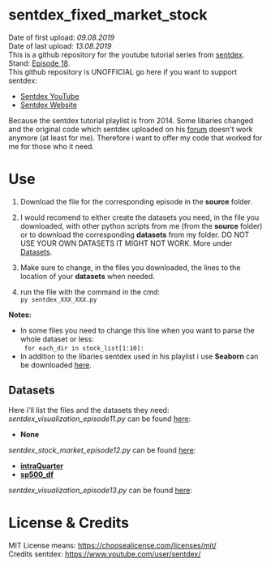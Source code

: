# sentdex_fixed_market_stock
Date of first upload: *09.08.2019*  
Date of last upload: *13.08.2019*    
This is a github repository for the youtube tutorial series from [sentdex](https://youtu.be/URTZ2jKCgBc). Stand: [Episode 18](https://www.youtube.com/watch?v=l68b0d92AHQ&list=PLQVvvaa0QuDd0flgGphKCej-9jp-QdzZ3&index=18).   
This github repository is UNOFFICIAL
go here if you want to support sentdex:  
- [Sentdex YouTube](https://www.youtube.com/user/sentdex/)
- [Sentdex Website](https://pythonprogramming.net/)

Because the sentdex tutorial playlist is from 2014. Some libaries changed and the original code which sentdex uploaded on his [forum](https://pythonprogramming.net/) doesn't work anymore (at least for me). Therefore i want to offer my code that worked for me for those who 
it need.


# Use
1. Download the file for the corresponding episode in the **source** folder.
	
2. I would recomend to either create the datasets you need, in the file you downloaded, with other python scripts from me (from the **source** folder) or to download the corresponding **datasets** from my folder. DO NOT USE YOUR OWN DATASETS IT MIGHT NOT WORK.
More under [Datasets](#Datasets).

3. Make sure to change, in the files you downloaded, the lines to the location of your **datasets** when needed. 

4. run the file with the command in the cmd:  
``` py sentdex_XXX_XXX.py ```  

**Notes:**   
- In some files you need to change this line when you want to parse the whole dataset or less:    
``` for each_dir in stock_list[1:10]:```    
- In addition to the libaries sentdex used in his playlist i use **Seaborn** can be downloaded [here](https://seaborn.pydata.org/installing.html).

## Datasets
Here i'll list the files and the datasets they need:   
*sentdex_visualization_episode11.py* can be found [here](https://github.com/LuposX/sentdex_fixed_market_stock/blob/master/source/sentdex_visualization_episode11.py):  
- **None**  
  
*sentdex_stock_market_episode12.py* can be found [here](https://github.com/LuposX/sentdex_fixed_market_stock/blob/master/source/sentdex_stock_market_episode12.py):  
- **[intraQuarter](https://pythonprogramming.net/downloads/intraQuarter.zip/)**  
- **[sp500_df](https://github.com/LuposX/sentdex_fixed_market_stock/blob/master/datasets/YAHOO_INDEX_GSPC.csv)** 
  
*sentdex_visualization_episode13.py* can be found [here](https://github.com/LuposX/sentdex_fixed_market_stock/blob/master/source/sentdex_visualization_episode13.py):

# License & Credits
MIT License means: https://choosealicense.com/licenses/mit/  
Credits sentdex: https://www.youtube.com/user/sentdex/
